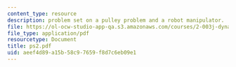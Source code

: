 ```yaml
---
content_type: resource
description: problem set on a pulley problem and a robot manipulator.
file: https://ol-ocw-studio-app-qa.s3.amazonaws.com/courses/2-003j-dynamics-and-control-i-fall-2007/aeef4d89a15b58c97659f8d7c6eb09e1_ps2.pdf
file_type: application/pdf
resourcetype: Document
title: ps2.pdf
uid: aeef4d89-a15b-58c9-7659-f8d7c6eb09e1
---
```

